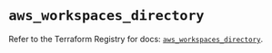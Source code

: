 # `aws_workspaces_directory`

Refer to the Terraform Registry for docs: [`aws_workspaces_directory`](https://registry.terraform.io/providers/hashicorp/aws/4.54.0/docs/resources/workspaces_directory).
